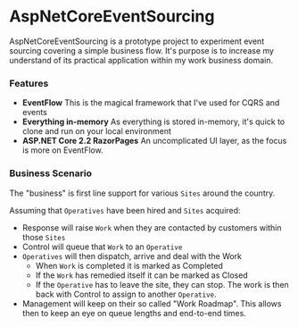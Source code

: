 # AspNetCoreEventSourcing

AspNetCoreEventSourcing is a prototype project to experiment event sourcing covering a simple business flow. It's purpose is to increase my understand of its practical application within my work business domain.

### Features

* **EventFlow** This is the magical framework that I've used for CQRS and events
* **Everything in-memory** As everything is stored in-memory, it's quick to clone and run on your local environment
* **ASP.NET Core 2.2 RazorPages** An uncomplicated UI layer, as the focus is more on EventFlow.

### Business Scenario

The "business" is first line support for various `Sites` around the country. 

Assuming that `Operatives` have been hired and `Sites` acquired:

* Response will raise `Work` when they are contacted by customers within those `Sites` 
* Control will queue that `Work` to an `Operative`
* `Operatives` will then dispatch, arrive and deal with the Work
  * When `Work` is completed it is marked as Completed
  * If the `Work` has remedied itself it can be marked as Closed
  * If the `Operative` has to leave the site, they can stop. The work is then back with Control to assign to another `Operative`.
* Management will keep on their so called "Work Roadmap". This allows then to keep an eye on queue lengths and end-to-end times. 
